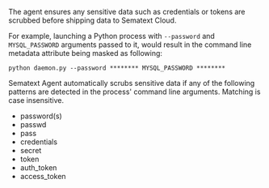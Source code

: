 The agent ensures any sensitive data such as credentials or tokens are scrubbed before shipping data to Sematext Cloud.

For example, launching a Python process with `--password` and `MYSQL_PASSWORD` arguments passed to it, would result in the command line metadata attribute being masked as following:

```
python daemon.py --password ******** MYSQL_PASSWORD ********
```

Sematext Agent automatically scrubs sensitive data if any of the following patterns are detected in the process' command line arguments. Matching is case insensitive.

- password(s)
- passwd
- pass
- credentials
- secret
- token
- auth_token
- access_token
